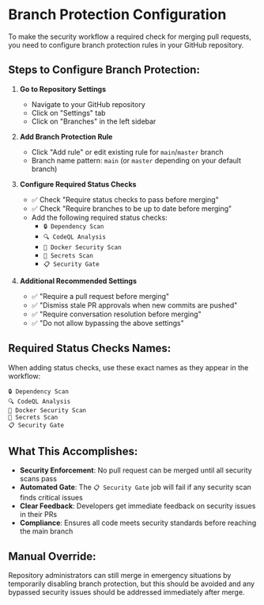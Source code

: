 # Branch Protection Configuration

To make the security workflow a required check for merging pull requests, you need to configure branch protection rules in your GitHub repository.

## Steps to Configure Branch Protection:

1. **Go to Repository Settings**
   - Navigate to your GitHub repository
   - Click on "Settings" tab
   - Click on "Branches" in the left sidebar

2. **Add Branch Protection Rule**
   - Click "Add rule" or edit existing rule for `main`/`master` branch
   - Branch name pattern: `main` (or `master` depending on your default branch)

3. **Configure Required Status Checks**
   - ✅ Check "Require status checks to pass before merging"
   - ✅ Check "Require branches to be up to date before merging"
   - Add the following required status checks:
     - `🔒 Dependency Scan`
     - `🔍 CodeQL Analysis`
     - `🐳 Docker Security Scan`
     - `🔐 Secrets Scan`
     - `📋 Security Gate`

4. **Additional Recommended Settings**
   - ✅ "Require a pull request before merging"
   - ✅ "Dismiss stale PR approvals when new commits are pushed"
   - ✅ "Require conversation resolution before merging"
   - ✅ "Do not allow bypassing the above settings"

## Required Status Checks Names:

When adding status checks, use these exact names as they appear in the workflow:

```
🔒 Dependency Scan
🔍 CodeQL Analysis  
🐳 Docker Security Scan
🔐 Secrets Scan
📋 Security Gate
```

## What This Accomplishes:

- **Security Enforcement**: No pull request can be merged until all security scans pass
- **Automated Gate**: The `📋 Security Gate` job will fail if any security scan finds critical issues
- **Clear Feedback**: Developers get immediate feedback on security issues in their PRs
- **Compliance**: Ensures all code meets security standards before reaching the main branch

## Manual Override:

Repository administrators can still merge in emergency situations by temporarily disabling branch protection, but this should be avoided and any bypassed security issues should be addressed immediately after merge.
